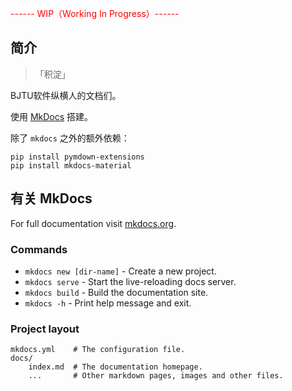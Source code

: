 <font color="red">------ WIP（Working In Progress）------</font>

## 简介

> 「积淀」

BJTU软件纵横人的文档们。

使用 [MkDocs](https://www.mkdocs.org/) 搭建。

除了 `mkdocs` 之外的额外依赖：

```shell
pip install pymdown-extensions
pip install mkdocs-material
```

## 有关 MkDocs

For full documentation visit [mkdocs.org](https://www.mkdocs.org).

### Commands

* `mkdocs new [dir-name]` - Create a new project.
* `mkdocs serve` - Start the live-reloading docs server.
* `mkdocs build` - Build the documentation site.
* `mkdocs -h` - Print help message and exit.

### Project layout

    mkdocs.yml    # The configuration file.
    docs/
        index.md  # The documentation homepage.
        ...       # Other markdown pages, images and other files.
